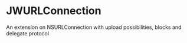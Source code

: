 JWURLConnection
===============

An extension on NSURLConnection with upload possibilities, blocks and delegate protocol